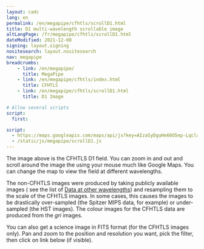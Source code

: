 ```yaml
---
layout: cadc
lang: en
permalink: /en/megapipe/cfhtls/scrollD1.html
title: D1 multi-wavelength scrollable image
altLangPage: /fr/megapipe/cfhtls/scrollD1.html
dateModified: 2021-12-08
signing: layout.signing
nositesearch: layout.nositesearch
nav: megapipe
breadcrumbs:
    - link: /en/megapipe/
      title: MegaPipe
    - link: /en/megapipe/cfhtls/index.html
      title: CFHTLS
    - link: /en/megapipe/cfhtls/scrollD1.html
      title: D1 Image

# Allow several scripts
script:
  first:

script: 
  - https://maps.googleapis.com/maps/api/js?key=AIzaSyDguHe66O5ep-Lqcla9a44wW_RkhB53KB4&amp;sensor=false
  - /static/js/megapipe/scrollD1.js
---
```


<div id="diag"></div>
<div id="map-canvas"></div>
<p>
    The image above is the CFHTLS D1 field. You can zoom in and out
    and scroll around the image the using your mouse much like Google
    Maps.  You can change the map to view the field at different
    wavelengths.
</p>
<p>
    The non-CFHTLS images were produced by taking publicly available
    images ( see the list of <a href="/en/megapipe/cfhtls/cov.html">Data at other wavelengths</a>) and resampling them to the scale of the
    CFHTLS images. In some cases, this causes the images to be drastically
    over-sampled (the Spitzer MIPS data, for example) or under-sampled
    (the HST images). The colour images for the CFHTLS data are produced
    from the <em>gri</em> images.
</p>
<p>
    You can also get a science image in FITS format (for the CFHTLS
    images only).  Pan and zoom to the position and resolution you want,
    pick the filter, then click on link below (if visible).
</p>
<div id="fits"></div>

